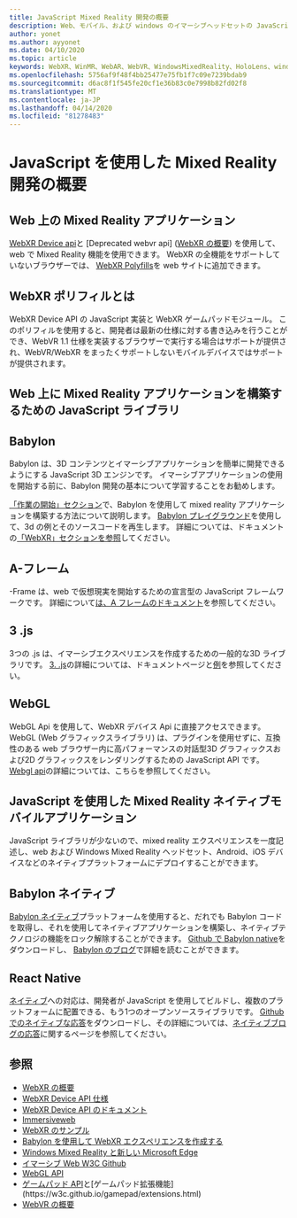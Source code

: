 ```yaml
---
title: JavaScript Mixed Reality 開発の概要
description: Web、モバイル、および windows のイマーシブヘッドセットの JavaScript を使用した Mixed Reality 開発の概要。
author: yonet
ms.author: ayyonet
ms.date: 04/10/2020
ms.topic: article
keywords: WebXR、WinMR、WebAR、WebVR、WindowsMixedReality、HoloLens、windows mixed reality、web vr、web xr、web mr、web ar、360、360 video、360ビデオ、360 photo、360 photos、360コンテンツ、イマーシブ web、イマーシブ-web、IW、immersiveweb
ms.openlocfilehash: 5756af9f48f4bb25477e75fb1f7c09e7239bdab9
ms.sourcegitcommit: d6ac8f1f545fe20cf1e36b83c0e7998b82fd02f8
ms.translationtype: MT
ms.contentlocale: ja-JP
ms.lasthandoff: 04/14/2020
ms.locfileid: "81278483"
---
```

# <a name="mixed-reality-development-with-javascript-overview"></a>JavaScript を使用した Mixed Reality 開発の概要

## <a name="mixed-reality-applications-on-the-web"></a>Web 上の Mixed Reality アプリケーション

[WebXR Device api](https://developer.mozilla.org/en-US/docs/Web/API/WebXR_Device_API)と [Deprecated webvr api] ([WebXR の概要](webxr-overview.md)) を使用して、web で Mixed Reality 機能を使用できます。 WebXR の全機能をサポートしていないブラウザーでは、 [WebXR Polyfills](https://github.com/immersive-web/webxr-polyfill)を web サイトに追加できます。

## <a name="what-is-webxr-polyfill"></a>WebXR ポリフィルとは

WebXR Device API の JavaScript 実装と WebXR ゲームパッドモジュール。 このポリフィルを使用すると、開発者は最新の仕様に対する書き込みを行うことができ、WebVR 1.1 仕様を実装するブラウザーで実行する場合はサポートが提供され、WebVR/WebXR をまったくサポートしないモバイルデバイスではサポートが提供されます。

## <a name="javascript-libraries-to-build-mixed-reality-applications-on-the-web"></a>Web 上に Mixed Reality アプリケーションを構築するための JavaScript ライブラリ

## <a name="babylonjs"></a>Babylon

Babylon は、3D コンテンツとイマーシブアプリケーションを簡単に開発できるようにする JavaScript 3D エンジンです。 イマーシブアプリケーションの使用を開始する前に、Babylon 開発の基本について学習することをお勧めします。

[「作業の開始」セクション](https://doc.babylonjs.com/)で、Babylon を使用して mixed reality アプリケーションを構築する方法について説明します。 [Babylon プレイグラウンド](https://doc.babylonjs.com/examples/)を使用して、3d の例とそのソースコードを再生します。 詳細については、ドキュメントの[「WebXR」セクションを参照](https://doc.babylonjs.com/how_to/introduction_to_webxr)してください。 

## <a name="a-frame"></a>A-フレーム

-Frame は、web で仮想現実を開始するための宣言型の JavaScript フレームワークです。 詳細について[は、A フレームのドキュメント](https://aframe.io/)を参照してください。

## <a name="threejs"></a>3 .js

3つの .js は、イマーシブエクスペリエンスを作成するための一般的な3D ライブラリです。 [3. .js](https://threejs.org/docs/index.html#manual/en/introduction/Creating-a-scene)の詳細については、ドキュメントページと[例](https://threejs.org/examples/#webgl_animation_cloth)を参照してください。

## <a name="webgl"></a>WebGL

WebGL Api を使用して、WebXR デバイス Api に直接アクセスできます。 WebGL (Web グラフィックスライブラリ) は、プラグインを使用せずに、互換性のある web ブラウザー内に高パフォーマンスの対話型3D グラフィックスおよび2D グラフィックスをレンダリングするための JavaScript API です。 [Webgl api](https://developer.mozilla.org/en-US/docs/Web/API/WebGL_API)の詳細については、こちらを参照してください。

## <a name="mixed-reality-native-mobile-applications-using-javascript"></a>JavaScript を使用した Mixed Reality ネイティブモバイルアプリケーション

JavaScript ライブラリが少ないので、mixed reality エクスペリエンスを一度記述し、web および Windows Mixed Reality ヘッドセット、Android、iOS デバイスなどのネイティブプラットフォームにデプロイすることができます。

## <a name="babylon-native"></a>Babylon ネイティブ

[Babylon ネイティブ](https://www.babylonjs.com/native/)プラットフォームを使用すると、だれでも Babylon コードを取得し、それを使用してネイティブアプリケーションを構築し、ネイティブテクノロジの機能をロック解除することができます。 [Github で Babylon native](https://github.com/BabylonJS/BabylonNative)をダウンロードし、 [Babylon のブログ](https://medium.com/@babylonjs/babylon-native-821f1694fffc)で詳細を読むことができます。

## <a name="react-native"></a>React Native

[ネイティブ](https://reactnative.dev/)への対応は、開発者が JavaScript を使用してビルドし、複数のプラットフォームに配置できる、もう1つのオープンソースライブラリです。 [Github でのネイティブな応答](https://github.com/facebook/react-native)をダウンロードし、その詳細については、[ネイティブブログの応答](https://reactnative.dev/blog/)に関するページを参照してください。

## <a name="see-also"></a>参照

* [WebXR の概要](webxr-overview.md)
* [WebXR Device API 仕様](https://immersive-web.github.io/webxr/)
* [WebXR Device API のドキュメント](https://developer.mozilla.org/en-US/docs/Web/API/WebXR_Device_API)
* [Immersiveweb](https://immersiveweb.dev/)
* [WebXR のサンプル](https://immersive-web.github.io/webxr-samples/)
* [Babylon を使用して WebXR エクスペリエンスを作成する](https://doc.babylonjs.com/how_to/introduction_to_webxr)
* [Windows Mixed Reality と新しい Microsoft Edge](https://docs.microsoft.com/windows/mixed-reality/new-microsoft-edge#introducing-the-new-microsoft-edge)
* [イマーシブ Web W3C Github](https://github.com/immersive-web)
* [WebGL API](https://msdn.microsoft.com/library/bg182648(v=vs.85).aspx)
* [ゲームパッド API](https://msdn.microsoft.com/library/dn743630(v=vs.85).aspx)と[ゲームパッド拡張機能](https://w3c.github.io/gamepad/extensions.html)
* [WebVR の概要](webvr-overview.md)
